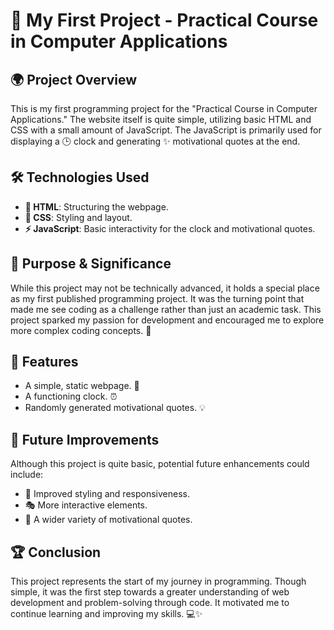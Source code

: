 # 🚀 My First Project - Practical Course in Computer Applications

## 🌍 Project Overview
This is my first programming project for the "Practical Course in Computer Applications." The website itself is quite simple, utilizing basic HTML and CSS with a small amount of JavaScript. The JavaScript is primarily used for displaying a 🕒 clock and generating ✨ motivational quotes at the end.

## 🛠️ Technologies Used
- **📄 HTML**: Structuring the webpage.
- **🎨 CSS**: Styling and layout.
- **⚡ JavaScript**: Basic interactivity for the clock and motivational quotes.

## 🎯 Purpose & Significance
While this project may not be technically advanced, it holds a special place as my first published programming project. It was the turning point that made me see coding as a challenge rather than just an academic task. This project sparked my passion for development and encouraged me to explore more complex coding concepts. 🚀

## 🌟 Features
- A simple, static webpage. 📜
- A functioning clock. ⏰
- Randomly generated motivational quotes. 💡

## 🔮 Future Improvements
Although this project is quite basic, potential future enhancements could include:
- 📱 Improved styling and responsiveness.
- 🎭 More interactive elements.
- 📜 A wider variety of motivational quotes.

## 🏆 Conclusion
This project represents the start of my journey in programming. Though simple, it was the first step towards a greater understanding of web development and problem-solving through code. It motivated me to continue learning and improving my skills. 💻✨


